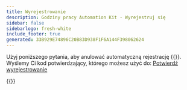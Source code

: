```yaml
---
title: Wyrejestrowanie
description: Godziny pracy Automation Kit - Wyrejestruj się
sidebar: false
sidebarlogo: fresh-white
include_footer: true
generated: 33B929E74896C20B83D938F1F6A144F398062624
---
```


Użyj poniższego pytania, aby anulować automatyczną rejestrację {{<product-name>}}. Wyślemy Ci kod potwierdzający, którego możesz użyć do: [Potwierdź wyrejestrowanie](/pl/office-hours/unregister-confirm)

{{<questions name="/content/pl/office-hours/unregister.json" completed="Dziękujemy za wypełnienie pytań dotyczących wyrejestrowania" shownavigationbuttons="false" locale="pl">}}
